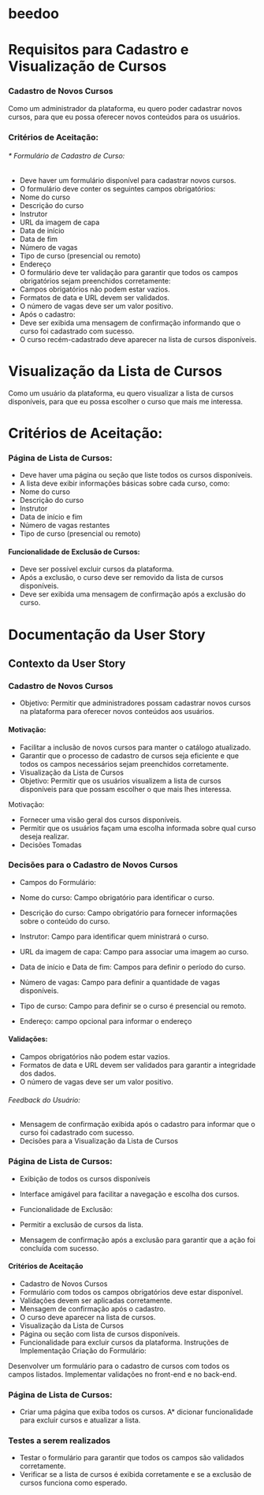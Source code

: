 # beedoo

# Requisitos para Cadastro e Visualização de Cursos
### Cadastro de Novos Cursos
Como um administrador da plataforma, eu quero poder cadastrar novos cursos, para que eu possa oferecer novos conteúdos para os usuários.

### Critérios de Aceitação:
###### * Formulário de Cadastro de Curso:
* Deve haver um formulário disponível para cadastrar novos cursos.
* O formulário deve conter os seguintes campos obrigatórios:
* Nome do curso
* Descrição do curso
* Instrutor
* URL da imagem de capa
* Data de início
* Data de fim
* Número de vagas
* Tipo de curso (presencial ou remoto)
* Endereço
* O formulário deve ter validação para garantir que todos os campos obrigatórios sejam preenchidos corretamente:
* Campos obrigatórios não podem estar vazios.
* Formatos de data e URL devem ser validados.
* O número de vagas deve ser um valor positivo.
* Após o cadastro:
* Deve ser exibida uma mensagem de confirmação informando que o curso foi cadastrado com sucesso.
* O curso recém-cadastrado deve aparecer na lista de cursos disponíveis.
# Visualização da Lista de Cursos
Como um usuário da plataforma, eu quero visualizar a lista de cursos disponíveis, para que eu possa escolher o curso que mais me interessa.

# Critérios de Aceitação:
### Página de Lista de Cursos:

* Deve haver uma página ou seção que liste todos os cursos disponíveis.
* A lista deve exibir informações básicas sobre cada curso, como:
* Nome do curso
* Descrição do curso
* Instrutor
* Data de início e fim
* Número de vagas restantes
* Tipo de curso (presencial ou remoto)
#### Funcionalidade de Exclusão de Cursos:

* Deve ser possível excluir cursos da plataforma.
* Após a exclusão, o curso deve ser removido da lista de cursos disponíveis.
* Deve ser exibida uma mensagem de confirmação após a exclusão do curso.

# Documentação da User Story
## Contexto da User Story
### Cadastro de Novos Cursos
* Objetivo: Permitir que administradores possam cadastrar novos cursos na plataforma para oferecer novos conteúdos aos usuários.

#### Motivação:

* Facilitar a inclusão de novos cursos para manter o catálogo atualizado.
* Garantir que o processo de cadastro de cursos seja eficiente e que todos os campos necessários sejam preenchidos corretamente.
* Visualização da Lista de Cursos
* Objetivo: Permitir que os usuários visualizem a lista de cursos disponíveis para que possam escolher o que mais lhes interessa.

Motivação:

* Fornecer uma visão geral dos cursos disponíveis.
* Permitir que os usuários façam uma escolha informada sobre qual curso deseja realizar.
* Decisões Tomadas
### Decisões para o Cadastro de Novos Cursos
* Campos do Formulário:

* Nome do curso: Campo obrigatório para identificar o curso.
* Descrição do curso: Campo obrigatório para fornecer informações sobre o conteúdo do curso.
* Instrutor: Campo para identificar quem ministrará o curso.
* URL da imagem de capa: Campo para associar uma imagem ao curso.
* Data de início e Data de fim: Campos para definir o período do curso.
* Número de vagas: Campo para definir a quantidade de vagas disponíveis.
* Tipo de curso: Campo para definir se o curso é presencial ou remoto.
* Endereço: campo opcional para informar o endereço
  
#### Validações:

* Campos obrigatórios não podem estar vazios.
* Formatos de data e URL devem ser validados para garantir a integridade dos dados.
* O número de vagas deve ser um valor positivo.
  
###### Feedback do Usuário:
* Mensagem de confirmação exibida após o cadastro para informar que o curso foi cadastrado com sucesso.
* Decisões para a Visualização da Lista de Cursos
     
### Página de Lista de Cursos:

* Exibição de todos os cursos disponíveis
* Interface amigável para facilitar a navegação e escolha dos cursos.
* Funcionalidade de Exclusão:

* Permitir a exclusão de cursos da lista.
* Mensagem de confirmação após a exclusão para garantir que a ação foi concluída com sucesso.
#### Critérios de Aceitação
* Cadastro de Novos Cursos
* Formulário com todos os campos obrigatórios deve estar disponível.
* Validações devem ser aplicadas corretamente.
* Mensagem de confirmação após o cadastro.
* O curso deve aparecer na lista de cursos.
* Visualização da Lista de Cursos
* Página ou seção com lista de cursos disponíveis.
* Funcionalidade para excluir cursos da plataforma.
Instruções de Implementação
Criação do Formulário:

Desenvolver um formulário para o cadastro de cursos com todos os campos listados.
Implementar validações no front-end e no back-end.
### Página de Lista de Cursos:

* Criar uma página que exiba todos os cursos.
A* dicionar funcionalidade para excluir cursos e atualizar a lista.
### Testes a serem realizados
* Testar o formulário para garantir que todos os campos são validados corretamente.
* Verificar se a lista de cursos é exibida corretamente e se a exclusão de cursos funciona como esperado.

